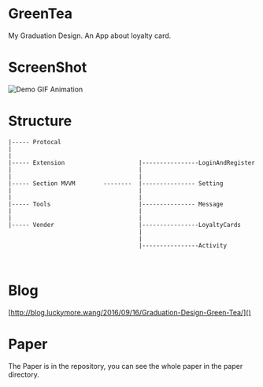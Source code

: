 # GreenTea
My Graduation Design. An App about loyalty card.


# ScreenShot
![Demo GIF Animation](https://raw.githubusercontent.com/luckymore0520/GreenTea/master/screen.gif "Demo GIF Animation")

# Structure

```
|----- Protocal  
|  
|  
|----- Extension                     |----------------LoginAndRegister 
|                                    |
|                                    | 
|----- Section MVVM        --------  |--------------- Setting 
|                                    |  
|                                    |  
|----- Tools                         |--------------- Message   
|                                    |  
|                                    |  
|----- Vender                        |----------------LoyaltyCards 
                                     |  
                                     |  
                                     |----------------Activity  
                          
                                  
```

# Blog

[http://blog.luckymore.wang/2016/09/16/Graduation-Design-Green-Tea/]()


# Paper

The Paper is in the repository, you can see the whole paper in the paper directory.